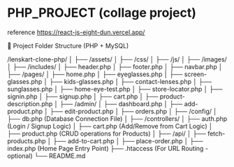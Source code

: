 # PHP_PROJECT (collage project)

reference
https://react-js-eight-dun.vercel.app/

📂 Project Folder Structure (PHP + MySQL)

/lenskart-clone-php/
│
├── /assets/
│ ├── /css/
│ ├── /js/
│ ├── /images/
│
├── /includes/
│ ├── header.php
│ ├── footer.php
│ ├── navbar.php
│
├── /pages/
│ ├── home.php
│ ├── eyeglasses.php
│ ├── screen-glasses.php
│ ├── kids-glasses.php
│ ├── contact-lenses.php
│ ├── sunglasses.php
│ ├── home-eye-test.php
│ ├── store-locator.php
│ ├── signin.php
│ ├── signup.php
│ ├── cart.php
│ ├── product-description.php
│
├── /admin/
│ ├── dashboard.php
│ ├── add-product.php
│ ├── edit-product.php
│ ├── orders.php
│
├── /config/
│ ├── db.php (Database Connection File)
│
├── /controllers/
│ ├── auth.php (Login / Signup Logic)
│ ├── cart.php (Add/Remove from Cart Logic)
│ ├── product.php (CRUD operations for Products)
│
├── /api/
│ ├── fetch-products.php
│ ├── add-to-cart.php
│ ├── place-order.php
│
├── index.php (Home Page Entry Point)
├── .htaccess (For URL Routing - optional)
└── README.md
